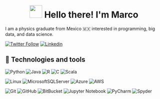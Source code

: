 <center><h1> <img src="https://media.giphy.com/media/rwIefmbZUFr2inBRDj/giphy.gif" width="40"> Hello there! I'm Marco </h1></center>

I am a physics graduate from Mexico :mexico: interested in programming, big data, and data science.

[![Twitter Follow](https://img.shields.io/twitter/follow/misteranmol?label=Follow)](https://twitter.com/intent/follow?screen_name=marcox_floyd)
[![Linkedin](https://img.shields.io/badge/mcontrs-0077B5?style=flat&logo=linkedin&logoColor=white)](https://www.linkedin.com/in/mcontrs/)

## 🔨 Technologies and tools
  ![Python](https://img.shields.io/badge/Python-14354C?style=flat&logo=python&logoColor=white)
  ![Java](https://img.shields.io/badge/Java-ED8B00?style=flat&logo=java&logoColor=white)
  ![R](https://img.shields.io/badge/R-276DC3?style=flat&logo=r&logoColor=white)
  ![C](https://img.shields.io/badge/C-00599C?style=flat&logo=c&logoColor=white)
  ![Scala](https://img.shields.io/badge/Scala-DC322F?style=flat&logo=scala&logoColor=white)
  
  ![Linux](https://img.shields.io/badge/Linux-FCC624?style=flat&logo=linux&logoColor=black)
  ![MicrosoftSQLServer](https://img.shields.io/badge/Microsoft%20SQL%20Sever-CC2927?style=flat&logo=microsoft%20sql%20server&logoColor=white)
  ![Azure](https://img.shields.io/badge/Microsoft_Azure-0089D6?style=flat&logo=microsoft-azure&logoColor=white)
  ![AWS](https://img.shields.io/badge/Amazon_AWS-232F3E?style=flat&logo=amazon-aws&logoColor=white)
  
  ![Git](https://img.shields.io/badge/-Git-black?style=flat&logo=git)
  ![GitHub](https://img.shields.io/badge/-GitHub-181717?style=flat&logo=github)
  ![BitBucket](https://img.shields.io/badge/-BitBucket-darkblue?style=flat&logo=bitbucket)
  ![Jupyter Notebook](https://img.shields.io/badge/jupyter-%23FA0F00.svg?style=flat&logo=jupyter&logoColor=white)
  ![PyCharm](https://img.shields.io/badge/-Pycharm-143?style=flat&logo=pycharm&logoColor=black&color=black&labelColor=green)
  ![Spyder](https://img.shields.io/badge/Spyder-838485?style=flat&logo=spyder%20ide&logoColor=maroon)
  

  
<!--https://media.giphy.com/media/eLv7gJpxqiQtbNNQUe/giphy.gif
https://media.giphy.com/media/BQl4KCdqhEX8cQoy9C/giphy.gif
https://media.giphy.com/media/yjEz2zQGRJYKlRZg0g/giphy.gif
https://media.giphy.com/media/mXX9srd5Q0mXPjdvIe/giphy.gif
https://media.giphy.com/media/edcqYHlnPKJrC6ZBbA/giphy.gif
 -->

